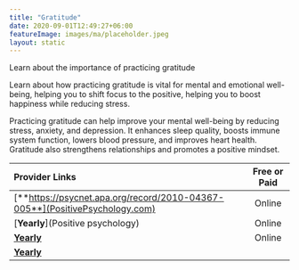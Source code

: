 ```yaml
---
title: "Gratitude"
date: 2020-09-01T12:49:27+06:00
featureImage: images/ma/placeholder.jpeg
layout: static
---
```


Learn about the importance of practicing gratitude

Learn about how practicing gratitude is vital for mental and emotional well-being, helping you to shift focus to the positive, helping you to boost happiness while reducing stress.

Practicing gratitude can help improve your mental well-being by reducing stress, anxiety, and depression. It enhances sleep quality, boosts immune system function, lowers blood pressure, and improves heart health. Gratitude also strengthens relationships and promotes a positive mindset.

| Provider Links      | Free or Paid  |  
| :-----------          | :--------------:      |  
| [**https://psycnet.apa.org/record/2010-04367-005**](PositivePsychology.com) | Online | 
| [**Yearly**](Positive psychology) | Online | 
| [**Yearly**](Lovendu) | Online | 
| [**Yearly**]() |  | 
  

<br/><br/>






